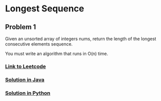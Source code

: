 # Longest Sequence

## Problem 1

Given an unsorted array of integers nums, return the length of the longest consecutive elements sequence.

You must write an algorithm that runs in O(n) time.

### [Link to Leetcode](https://leetcode.com/problems/longest-consecutive-sequence/)
### [Solution in Java](Solution.java#L5)
### [Solution in Python](solution.py#L3)

